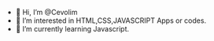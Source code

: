 - 👋 Hi, I’m @Cevolim
- 👀 I’m interested in HTML,CSS,JAVASCRIPT Apps or codes.
- 🌱 I’m currently learning Javascript.
